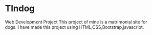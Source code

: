# TIndog
Web Development Project
This project of mine is a matrimonial site for dogs. i have made this project using HTML,CSS,Bootstrap,javascript.
